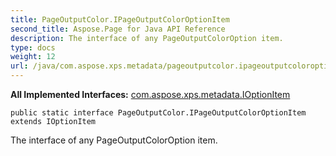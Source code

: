 ```yaml
---
title: PageOutputColor.IPageOutputColorOptionItem
second_title: Aspose.Page for Java API Reference
description: The interface of any PageOutputColorOption item.
type: docs
weight: 12
url: /java/com.aspose.xps.metadata/pageoutputcolor.ipageoutputcoloroptionitem/
---
```

**All Implemented Interfaces:**
[com.aspose.xps.metadata.IOptionItem](../../com.aspose.xps.metadata/ioptionitem)
```
public static interface PageOutputColor.IPageOutputColorOptionItem extends IOptionItem
```

The interface of any  PageOutputColorOption  item.